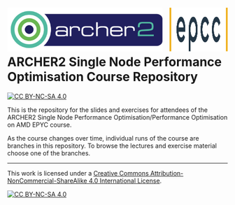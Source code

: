 <img src="./img/archer2_logo.png"  width="355" height="100" align="left" /> <img src="./img/epcc_logo.png" align="right" width="133" height="100" />

<br /><br /><br /><br />

# ARCHER2 Single Node Performance Optimisation Course Repository

[![CC BY-NC-SA 4.0][cc-by-nc-sa-shield]][cc-by-nc-sa]

This is the repository for the slides and exercises for attendees of the ARCHER2 Single Node Performance Optimisation/Performance Optimisation on AMD EPYC course.

As the course changes over time, individual runs of the course are branches in this repository. To browse the lectures and exercise material choose one of the branches.

---

This work is licensed under a
[Creative Commons Attribution-NonCommercial-ShareAlike 4.0 International License][cc-by-nc-sa].

[cc-by-nc-sa]: http://creativecommons.org/licenses/by-nc-sa/4.0/
[cc-by-nc-sa-image]: https://licensebuttons.net/l/by-nc-sa/4.0/88x31.png
[cc-by-nc-sa-shield]: https://img.shields.io/badge/License-CC%20BY--NC--SA%204.0-lightgrey.svg

[![CC BY-NC-SA 4.0][cc-by-nc-sa-image]][cc-by-nc-sa]

